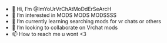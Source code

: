 - 👋 Hi, I’m @ImYoUrVrChAtMoDdErSeArcH
- 👀 I’m interested in MODS MODS MODSSSS
- 🌱 I’m currently learning searching mods for vr chats or others
- 💞️ I’m looking to collaborate on Vrchat mods
- 📫 How to reach me  u wont <3

<!---
ImYoUrVrChAtMoDdErSeArcH/ImYoUrVrChAtMoDdErSeArcH is a ✨ special ✨ repository because its `README.md` (this file) appears on your GitHub profile.
You can click the Preview link to take a look at your changes.
--->
